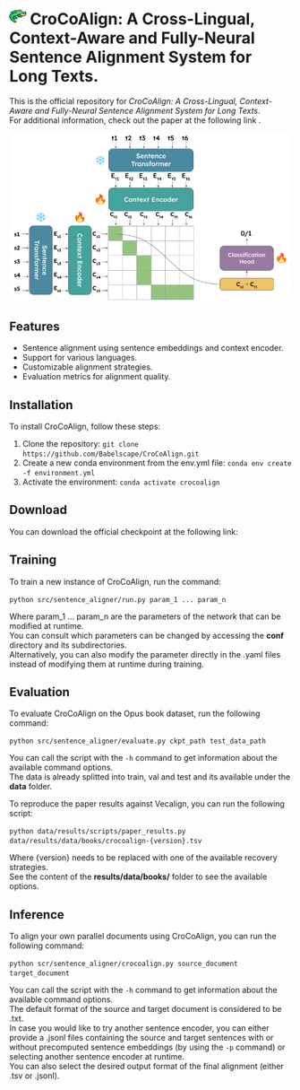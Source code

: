 # <img src="media/crocodile.png" alt="img" width="30" height="30"/> CroCoAlign: A Cross-Lingual, Context-Aware and Fully-Neural Sentence Alignment System for Long Texts.

This is the official repository for *CroCoAlign: A Cross-Lingual, Context-Aware and Fully-Neural Sentence Alignment System for Long Texts*.  
For additional information, check out the paper at the following link <link>.

![CroCoAlign](media/architecture.png "CroCoAlign Architecture")

## Features

- Sentence alignment using sentence embeddings and context encoder. 
- Support for various languages.
- Customizable alignment strategies.
- Evaluation metrics for alignment quality.

## Installation

To install CroCoAlign, follow these steps:

1. Clone the repository: `git clone https://github.com/Babelscape/CroCoAlign.git`
2. Create a new conda environment from the env.yml file: `conda env create -f environment.yml`
3. Activate the environment: `conda activate crocoalign`

## Download

You can download the official checkpoint at the following link: <link>

## Training

To train a new instance of CroCoAlign, run the command:

`python src/sentence_aligner/run.py param_1 ... param_n`

Where param_1 ... param_n are the parameters of the network that can be modified at runtime.  
You can consult which parameters can be changed by accessing the **conf** directory and its subdirectories.  
Alternatively, you can also modify the parameter directly in the .yaml files instead of modifying them at runtime during training. 

## Evaluation

To evaluate CroCoAlign on the Opus book dataset, run the following command:

`python src/sentence_aligner/evaluate.py ckpt_path test_data_path`

You can call the script with the `-h` command to get information about the available command options.  
The data is already splitted into train, val and test and its available under the **data** folder. 

To reproduce the paper results against Vecalign, you can run the following script:

`python data/results/scripts/paper_results.py data/results/data/books/crocoalign-{version}.tsv`

Where {version} needs to be replaced with one of the available recovery strategies.  
See the content of the **results/data/books/** folder to see the available options.

## Inference

To align your own parallel documents using CroCoAlign, you can run the following command:

`python scr/sentence_aligner/crocoalign.py source_document target_document`

You can call the script with the `-h` command to get information about the available command options.  
The default format of the source and target document is considered to be .txt.  
In case you would like to try another sentence encoder, you can either provide a .jsonl files containing the source and target sentences with or without precomputed sentence embeddings (by using the `-p` command) or selecting another sentence encoder at runtime.  
You can also select the desired output format of the final alignment (either .tsv or .jsonl). 